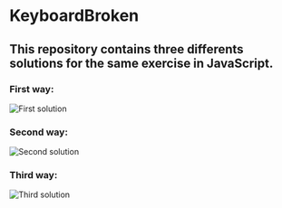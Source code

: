 # KeyboardBroken
## This repository contains three differents solutions for the same exercise in JavaScript.
### First way:
![First solution]()
### Second way:
![Second solution]()
### Third way:
![Third solution]()
